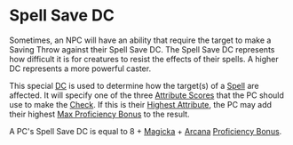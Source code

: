 # Spell Save DC

Sometimes, an NPC will have an ability that require the target to make a Saving Throw against their Spell Save DC. The Spell Save DC represents how difficult it is for creatures to resist the effects of their spells. A higher DC represents a more powerful caster.

This special [DC](../../Game%20Procedures/Core%20Procedures/DC.md) is used to determine how the target(s) of a [Spell](../Spells.md) are affected. It will specify one of the three [Attribute Scores](../../Player%20Characters/Attributes/Attribute%20Scores.md) that the PC should use to make the [Check](../../Game%20Procedures/Core%20Procedures/Check.md). If this is their [Highest Attribute](../../Player%20Characters/Derived%20Statistics/Highest%20Attribute.md), the PC may add their highest [Max Proficiency Bonus](../../Player%20Characters/Skills/Skills.md#Max%20Proficiency%20Bonus) to the result.

A PC's Spell Save DC is equal to 8 + [Magicka](../../Player%20Characters/Attributes/Magicka.md) + [Arcana](../../Player%20Characters/Skills/Arcana.md) [Proficiency Bonus](../../Player%20Characters/Skills/Skills.md#Proficiency).
